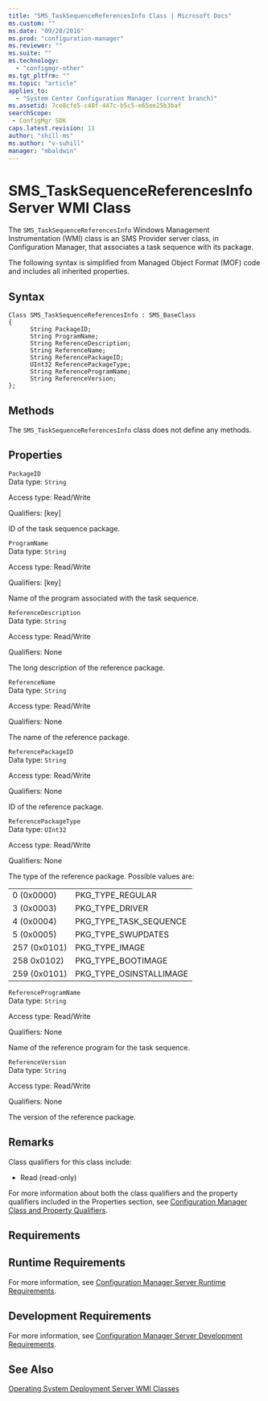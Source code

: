 ```yaml
---
title: "SMS_TaskSequenceReferencesInfo Class | Microsoft Docs"
ms.custom: ""
ms.date: "09/20/2016"
ms.prod: "configuration-manager"
ms.reviewer: ""
ms.suite: ""
ms.technology:
  - "configmgr-other"
ms.tgt_pltfrm: ""
ms.topic: "article"
applies_to:
  - "System Center Configuration Manager (current branch)"
ms.assetid: 7ce8cfe5-c40f-447c-b5c5-e65ee25b3bafsearchScope: - ConfigMgr SDK
caps.latest.revision: 11
author: "shill-ms"
ms.author: "v-suhill"
manager: "mbaldwin"
---
```

# SMS_TaskSequenceReferencesInfo Server WMI Class
The `SMS_TaskSequenceReferencesInfo` Windows Management Instrumentation (WMI) class is an SMS Provider server class, in Configuration Manager, that associates a task sequence with its package.  

 The following syntax is simplified from Managed Object Format (MOF) code and includes all inherited properties.  

## Syntax  

```  
Class SMS_TaskSequenceReferencesInfo : SMS_BaseClass  
{  
      String PackageID;  
      String ProgramName;  
      String ReferenceDescription;  
      String ReferenceName;  
      String ReferencePackageID;  
      UInt32 ReferencePackageType;  
      String ReferenceProgramName;  
      String ReferenceVersion;  
};  
```  

## Methods  
 The `SMS_TaskSequenceReferencesInfo` class does not define any methods.  

## Properties  
 `PackageID`  
 Data type: `String`  

 Access type: Read/Write  

 Qualifiers: [key]  

 ID of the task sequence package.  

 `ProgramName`  
 Data type: `String`  

 Access type: Read/Write  

 Qualifiers: [key]  

 Name of the program associated with the task sequence.  

 `ReferenceDescription`  
 Data type: `String`  

 Access type: Read/Write  

 Qualifiers: None  

 The long description of the reference package.  

 `ReferenceName`  
 Data type: `String`  

 Access type: Read/Write  

 Qualifiers: None  

 The name of the reference package.  

 `ReferencePackageID`  
 Data type: `String`  

 Access type: Read/Write  

 Qualifiers: None  

 ID of the reference package.  

 `ReferencePackageType`  
 Data type: `UInt32`  

 Access type: Read/Write  

 Qualifiers: None  

 The type of the reference package. Possible values are:  

|||  
|-|-|  
|0 (0x0000)|PKG_TYPE_REGULAR|  
|3 (0x0003)|PKG_TYPE_DRIVER|  
|4 (0x0004)|PKG_TYPE_TASK_SEQUENCE|  
|5 (0x0005)|PKG_TYPE_SWUPDATES|  
|257 (0x0101)|PKG_TYPE_IMAGE|  
|258 0x0102)|PKG_TYPE_BOOTIMAGE|  
|259 (0x0101)|PKG_TYPE_OSINSTALLIMAGE|  

 `ReferenceProgramName`  
 Data type: `String`  

 Access type: Read/Write  

 Qualifiers: None  

 Name of the reference program for the task sequence.  

 `ReferenceVersion`  
 Data type: `String`  

 Access type: Read/Write  

 Qualifiers: None  

 The version of the reference package.  

## Remarks  
 Class qualifiers for this class include:  

-   Read (read-only)  

 For more information about both the class qualifiers and the property qualifiers included in the Properties section, see [Configuration Manager Class and Property Qualifiers](../../../develop/reference/misc/class-and-property-qualifiers.md).  

## Requirements  

## Runtime Requirements  
 For more information, see [Configuration Manager Server Runtime Requirements](../../../develop/core/reqs/server-runtime-requirements.md).  

## Development Requirements  
 For more information, see [Configuration Manager Server Development Requirements](../../../develop/core/reqs/server-development-requirements.md).  

## See Also  
 [Operating System Deployment Server WMI Classes](../../../develop/reference/osd/operating-system-deployment-server-wmi-classes.md)
